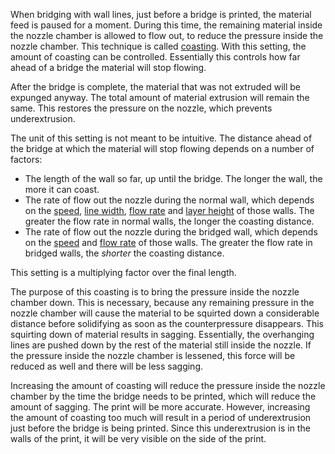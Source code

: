When bridging with wall lines, just before a bridge is printed, the material feed is paused for a moment. During this time, the remaining material inside the nozzle chamber is allowed to flow out, to reduce the pressure inside the nozzle chamber. This technique is called [coasting](coasting_enable.md). With this setting, the amount of coasting can be controlled. Essentially this controls how far ahead of a bridge the material will stop flowing.

After the bridge is complete, the material that was not extruded will be expunged anyway. The total amount of material extrusion will remain the same. This restores the pressure on the nozzle, which prevents underextrusion.

The unit of this setting is not meant to be intuitive. The distance ahead of the bridge at which the material will stop flowing depends on a number of factors:
* The length of the wall so far, up until the bridge. The longer the wall, the more it can coast.
* The rate of flow out the nozzle during the normal wall, which depends on the [speed](speed_wall.md), [line width](wall_line_width.md), [flow rate](wall_material_flow.md) and [layer height](layer_height.md) of those walls. The greater the flow rate in normal walls, the longer the coasting distance.
* The rate of flow out the nozzle during the bridged wall, which depends on the [speed](bridge_wall_speed.md) and [flow rate](bridge_wall_flow.md) of those walls. The greater the flow rate in bridged walls, the *shorter* the coasting distance.

This setting is a multiplying factor over the final length.

The purpose of this coasting is to bring the pressure inside the nozzle chamber down. This is necessary, because any remaining pressure in the nozzle chamber will cause the material to be squirted down a considerable distance before solidifying as soon as the counterpressure disappears. This squirting down of material results in sagging. Essentially, the overhanging lines are pushed down by the rest of the material still inside the nozzle. If the pressure inside the nozzle chamber is lessened, this force will be reduced as well and there will be less sagging.

Increasing the amount of coasting will reduce the pressure inside the nozzle chamber by the time the bridge needs to be printed, which will reduce the amount of sagging. The print will be more accurate. However, increasing the amount of coasting too much will result in a period of underextrusion just before the bridge is being printed. Since this underextrusion is in the walls of the print, it will be very visible on the side of the print.